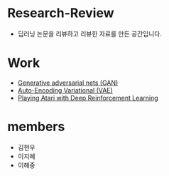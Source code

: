 # Research-Review
- 딥러닝 논문을 리뷰하고 리뷰한 자료를 만든 공간입니다. 

# Work 
- [Generative adversarial nets (GAN)](https://github.com/Python-Breaker/Research-Review/blob/master/001.%20Generative%20adversarial%20network.pptx) 
- [Auto-Encoding Variational (VAE)](https://arxiv.org/pdf/1312.6114.pdf)
- [Playing Atari with Deep Reinforcement Learning](https://arxiv.org/pdf/1312.5602.pdf)


# members
- 김현우
- 이지혜
- 이해중
